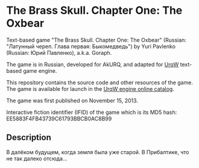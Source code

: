 # The Brass Skull. Chapter One: The Oxbear

Text-based game "The Brass Skull. Chapter One: The Oxbear" (Russian: "Латунный череп. Глава первая: Быкомедведь") by Yuri Pavlenko (Russian: Юрий Павленко), a.k.a. Goraph.

The game is in Russian, developed for AkURQ, and adapted for [UrqW](https://github.com/urqw/UrqW) text-based game engine.

This repository contains the source code and other resources of the game. The game is available for launch in the [UrqW engine online catalog](https://urqw.github.io/UrqW/#brass_skull1).

The game was first published on November 15, 2013.

Interactive fiction identifier (IFID) of the game which is its MD5 hash: EE5883F4FB43739C61793BBCB0AC8B99

## Description

В далёком будущем, когда земля была уже старой. В Прибалтике, что не так далеко отсюда...
